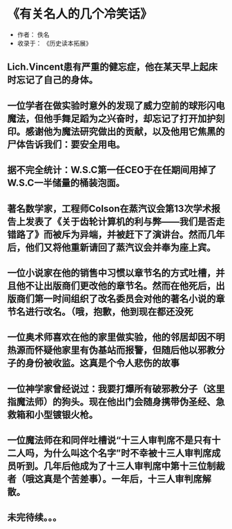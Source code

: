 # 《有关名人的几个冷笑话》

- 作者： 佚名
- 收录于： 《历史读本拓展》

## Lich.Vincent患有严重的健忘症，他在某天早上起床时忘记了自己的身体。

## 一位学者在做实验时意外的发现了威力空前的球形闪电魔法，但他手舞足蹈为之兴奋时，却忘记了打开加护刻印。感谢他为魔法研究做出的贡献，以及他用它焦黑的尸体告诉我们：要安全用电。

## 据不完全统计：W.S.C第一任CEO于在任期间用掉了W.S.C一半储量的桶装泡面。

## 著名数学家，工程师Colson在蒸汽议会第13次学术报告上发表了《关于齿轮计算机的利与弊——我们是否走错路了》而被斥为异端，并被赶下了演讲台。然而几年后，他们又将他重新请回了蒸汽议会并奉为座上宾。

## 一位小说家在他的销售中习惯以章节名的方式吐槽，并且他不让出版商们更改他的章节名。然而在他死后，出版商们第一时间组织了改名委员会对他的著名小说的章节名进行改名。（哦，抱歉，他到现在都还没死

## 一位奥术师喜欢在他的家里做实验，他的邻居却因不明热源而怀疑他家里有伪基站而报警，但随后他以邪教分子的身份被收监。这真是个令人悲伤的故事

## 一位神学家曾经说过：我要打爆所有破邪教分子（这里指魔法师）的狗头。现在他出门会随身携带伪圣经、急救箱和小型镀银火枪。

## 一位魔法师在和同伴吐槽说“十三人审判席不是只有十二人吗，为什么叫这个名字”时不幸被十三人审判席成员听到。几年后他成为了十三人审判席中第十三位制裁者（哦这真是个苦差事）。一年后，十三人审判席解散。

## 未完待续。。。